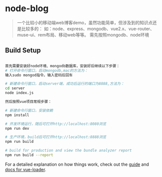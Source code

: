 # node-blog

> 一个比较小的移动端web博客demo，虽然功能简单，但涉及到的知识点还是比较多的：
> 如：node、express、mongodb、vue2.x、vue-router、muse-ui、rem布局、移动web等等。
> 需先按照mongodb、node环境

## Build Setup

``` bash

首先需要安装好node环境、mongodb数据库，安装好后继续以下步骤：
# 打开命令行窗口，启动mongodb,mac的方法为：
输入sudo mongod指令，输入密码后回车

# 新建命令行窗口，启动server端，成功后运行的端口为8888,方法为：
cd server
node index.js

然后按照vue项目常规步骤：

# 新建命令行窗口，安装依赖
npm install

# 开发环境运行，随后可打开http://localhost:8080浏览
npm run dev

# 生产环境，build后可打开http://localhost:8888浏览
npm run build

# build for production and view the bundle analyzer report
npm run build --report
```

For a detailed explanation on how things work, check out the [guide](http://vuejs-templates.github.io/webpack/) and [docs for vue-loader](http://vuejs.github.io/vue-loader).
